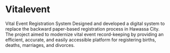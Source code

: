 # Vitalevent
Vital Event Registration System Designed and developed a digital system to replace the backward paper-based registration process in Hawassa City. The project aimed to modernize vital event record-keeping by providing an efficient, accurate, and easily accessible platform for registering births, deaths, marriages, and divorces.
